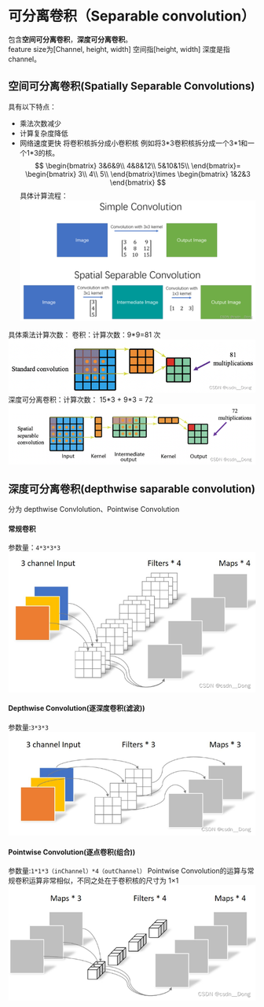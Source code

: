 # 可分离卷积（Separable convolution）
包含**空间可分离卷积**，**深度可分离卷积**。  
feature size为[Channel, height, width]
空间指[height, width]
深度是指channel。

## 空间可分离卷积(Spatially Separable Convolutions)
具有以下特点：
* 乘法次数减少
* 计算复杂度降低
* 网络速度更快
将卷积核拆分成小卷积核
例如将3*3卷积核拆分成一个3\*1和一个1\*3的核。
$$
\begin{bmatrix}
3&6&9\\
4&8&12\\
5&10&15\\
\end{bmatrix}=
\begin{bmatrix}
3\\
4\\
5\\
\end{bmatrix}\times 
\begin{bmatrix}
1&2&3
\end{bmatrix}
$$
具体计算流程：
![](./img/separable1.png)

具体乘法计算次数：
卷积：计算次数：9\*9=81  次
![](./img/separable2.png)
深度可分离卷积：计算次数： 15\*3 + 9\*3 = 72
![](./img/separable3.png)
## 深度可分离卷积(depthwise saparable convolution)
分为 depthwise Convlolution、Pointwise Convolution  

#### 常规卷积
参数量：`4*3*3*3`
![](./img/separable4.png)
  
#### Depthwise Convolution(逐深度卷积(滤波))
参数量:`3*3*3`
![](./img/separable5.png)

#### Pointwise Convolution(逐点卷积(组合))
参数量:`1*1*3（inChannel）*4（outChannel）`
Pointwise Convolution的运算与常规卷积运算非常相似，不同之处在于卷积核的尺寸为 1×1
![](./img/separable6.png)